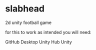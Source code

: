 # slabhead
2d unity football game

for this to work as intended you will need:

GitHub Desktop
Unity Hub
Unity
